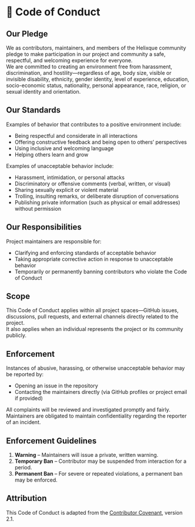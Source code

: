 # 📜 Code of Conduct

## Our Pledge
We as contributors, maintainers, and members of the Helixque community pledge to make participation in our project and community a safe, respectful, and welcoming experience for everyone.  
We are committed to creating an environment free from harassment, discrimination, and hostility—regardless of age, body size, visible or invisible disability, ethnicity, gender identity, level of experience, education, socio-economic status, nationality, personal appearance, race, religion, or sexual identity and orientation.

## Our Standards
Examples of behavior that contributes to a positive environment include:
- Being respectful and considerate in all interactions  
- Offering constructive feedback and being open to others’ perspectives  
- Using inclusive and welcoming language  
- Helping others learn and grow  

Examples of unacceptable behavior include:
- Harassment, intimidation, or personal attacks  
- Discriminatory or offensive comments (verbal, written, or visual)  
- Sharing sexually explicit or violent material  
- Trolling, insulting remarks, or deliberate disruption of conversations  
- Publishing private information (such as physical or email addresses) without permission  

## Our Responsibilities
Project maintainers are responsible for:
- Clarifying and enforcing standards of acceptable behavior  
- Taking appropriate corrective action in response to unacceptable behavior  
- Temporarily or permanently banning contributors who violate the Code of Conduct  

## Scope
This Code of Conduct applies within all project spaces—GitHub issues, discussions, pull requests, and external channels directly related to the project.  
It also applies when an individual represents the project or its community publicly.  

## Enforcement
Instances of abusive, harassing, or otherwise unacceptable behavior may be reported by:  
- Opening an issue in the repository  
- Contacting the maintainers directly (via GitHub profiles or project email if provided)  

All complaints will be reviewed and investigated promptly and fairly.  
Maintainers are obligated to maintain confidentiality regarding the reporter of an incident.  

## Enforcement Guidelines
1. **Warning** – Maintainers will issue a private, written warning.  
2. **Temporary Ban** – Contributor may be suspended from interaction for a period.  
3. **Permanent Ban** – For severe or repeated violations, a permanent ban may be enforced.  

## Attribution
This Code of Conduct is adapted from the [Contributor Covenant](https://www.contributor-covenant.org), version 2.1.
